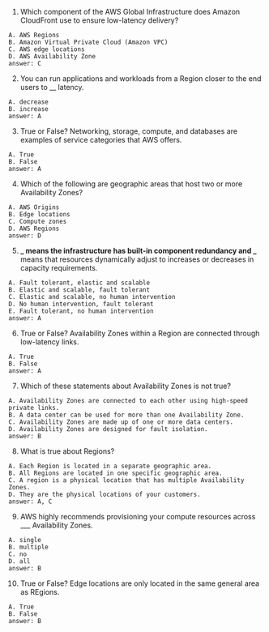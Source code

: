 1. Which component of the AWS Global Infrastructure does Amazon CloudFront use to ensure low-latency delivery?

```
A. AWS Regions
B. Amazon Virtual Private Cloud (Amazon VPC)
C. AWS edge locations
D. AWS Availability Zone
answer: C
```

2. You can run applications and workloads from a Region closer to the end users to \_\_ latency.

```
A. decrease
B. increase
answer: A
```

3. True or False? Networking, storage, compute, and databases are examples of service categories that AWS offers.

```
A. True
B. False
answer: A
```

4. Which of the following are geographic areas that host two or more Availability Zones?

```
A. AWS Origins
B. Edge locations
C. Compute zones
D. AWS Regions
answer: D
```

5. **_ means the infrastructure has built-in component redundancy and _** means that resources dynamically adjust to increases or decreases in capacity requirements.

```
A. Fault tolerant, elastic and scalable
B. Elastic and scalable, fault tolerant
C. Elastic and scalable, no human intervention
D. No human intervention, fault tolerant
E. Fault tolerant, no human intervention
answer: A
```

6. True or False? Availability Zones within a Region are connected through low-latency links.

```
A. True
B. False
answer: A
```

7. Which of these statements about Availability Zones is not true?

```
A. Availability Zones are connected to each other using high-speed private links.
B. A data center can be used for more than one Availability Zone.
C. Availability Zones are made up of one or more data centers.
D. Availability Zones are designed for fault isolation.
answer: B
```

8. What is true about Regions?

```
A. Each Region is located in a separate geographic area.
B. All Regions are located in one specific geographic area.
C. A region is a physical location that has multiple Availability Zones.
D. They are the physical locations of your customers.
answer: A, C
```

9. AWS highly recommends provisioning your compute resources across \_\_\_ Availability Zones.

```
A. single
B. multiple
C. no
D. all
answer: B
```

10. True or False? Edge locations are only located in the same general area as REgions.

```
A. True
B. False
answer: B
```
